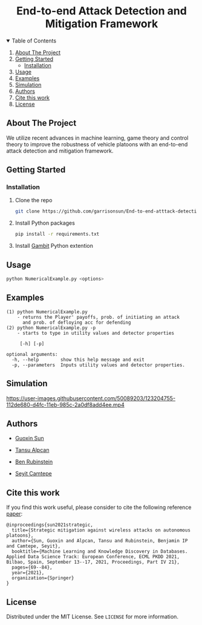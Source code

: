 <!-- PROJECT LOGO -->
<br />
<p align="center">
  <h1 align="center">End-to-end Attack Detection and Mitigation Framework</h1>
<p align="center">
  
  <details open="open">
  <summary>Table of Contents</summary>
  <ol>
      <li><a href="#about-the-project">About The Project</a></li>
      <li>
      <a href="#getting-started">Getting Started</a>
      <ul>
        <li><a href="#installation">Installation</a></li>
      </ul>
    </li>
    <li><a href="#usage">Usage</a></li>
    <li><a href="#examples">Examples</a></li>
    <li><a href="#simulation">Simulation</a></li>
    <li><a href="#authors">Authors</a></li>
    <li><a href="#cite-this-work">Cite this work</a></li>
    <li><a href="#license">License</a></li>
   </ol> 
</details>



<!-- ABOUT THE PROJECT -->
## About The Project
We utilize recent advances in machine learning, game theory and control theory to improve the robustness of vehicle platoons with an end-to-end attack detection and mitigation framework.

<!-- GETTING STARTED -->
## Getting Started

### Installation
1. Clone the repo
   ```sh
   git clone https://github.com/garrisonsun/End-to-end-atttack-detection-and-mitigation-framework.git
   ```
2. Install Python packages
   ```sh
   pip install -r requirements.txt
   ```
3. Install [Gambit](https://gambitproject.readthedocs.io/en/latest/build.html) Python extention 
  
<!-- USAGE EXAMPLES -->
## Usage
   
  ```sh
  python NumericalExample.py <options>
  ```
## Examples
  ```
  (1) python NumericalExample.py
      - returns the Player' payoffs, prob. of initiating an attack 
        and prob. of defloying acc for defending 
  (2) python NumericalExample.py -p
      - starts to type in utility values and detector properties
    
       [-h] [-p]

  optional arguments:
    -h, --help        show this help message and exit
    -p, --parameters  Inputs utility values and detector properties.
  ```  
  
## Simulation

https://user-images.githubusercontent.com/50089203/123204755-112de680-d4fc-11eb-985c-2a0df8add4ee.mp4

## Authors
- [Guoxin Sun](https://electrical.eng.unimelb.edu.au/people/research-students)

- [Tansu Alpcan](https://findanexpert.unimelb.edu.au/profile/425318-tansu-alpcan)

- [Ben Rubinstein](https://findanexpert.unimelb.edu.au/profile/20074-ben-rubinstein)
  
- [Seyit Camtepe](https://people.csiro.au/C/S/Seyit-Camtepe)

## Cite this work
If you find this work useful, please consider to cite the following reference [paper](https://garrisonsun.github.io/End-to-end-atttack-detection-and-mitigation-framework/):
```
@inproceedings{sun2021strategic,
  title={Strategic mitigation against wireless attacks on autonomous platoons},
  author={Sun, Guoxin and Alpcan, Tansu and Rubinstein, Benjamin IP and Camtepe, Seyit},
  booktitle={Machine Learning and Knowledge Discovery in Databases. Applied Data Science Track: European Conference, ECML PKDD 2021, Bilbao, Spain, September 13--17, 2021, Proceedings, Part IV 21},
  pages={69--84},
  year={2021},
  organization={Springer}
}
```
<!-- LICENSE -->
## License

Distributed under the MIT License. See `LICENSE` for more information.

